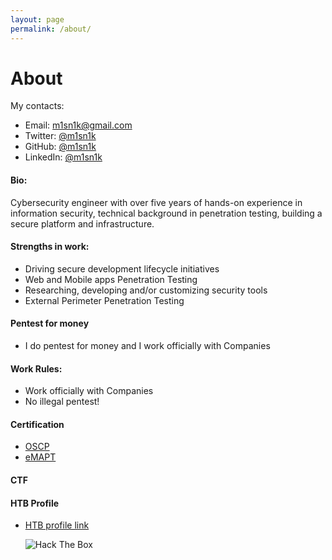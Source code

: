 ```yaml
---
layout: page
permalink: /about/
---
```


<html>
<head>
<meta charset="utf-8"></meta>
<meta property="og:image" content="https://m1sn1k.github.io/about.jpg"></meta>
<link rel="stylesheet" type="text/css" href="https://m1sn1k.github.io/styles.css">
</head>

<body id="preview">
<h1 class="post-title">About</h1>

<p>My contacts:</p>

<ul>
<li>Email: <a href="mailto:m1sn1k@gmail.com">m1sn1k@gmail.com</a></li>
<li>Twitter: <a href="https://twitter.com/m1sn1k">@m1sn1k</a></li>
<li>GitHub: <a href="https://github.com/m1sn1k">@m1sn1k</a></li>
<li>LinkedIn: <a href="https://www.linkedin.com/in/m1sn1k/">@m1sn1k</a></li>
</ul>

<h4 class="has-line-data" data-line-start="6" data-line-end="7">Bio:</h4>
<p class="has-line-data" data-line-start="4" data-line-end="5">Cybersecurity engineer with over five years of hands-on experience in information security, technical background in penetration testing, building a secure platform and infrastructure.</p>
<h4 class="has-line-data" data-line-start="6" data-line-end="7">Strengths in work:</h4>
<ul>
<li class="has-line-data" data-line-start="8" data-line-end="9">Driving secure development lifecycle initiatives</li>
<li class="has-line-data" data-line-start="9" data-line-end="10">Web and Mobile apps Penetration Testing</li>
<li class="has-line-data" data-line-start="10" data-line-end="11">Researching, developing and/or customizing security tools</li>
<li class="has-line-data" data-line-start="11" data-line-end="12">External Perimeter Penetration Testing</li>
</ul>
<h4 class="code-line" data-line-start=12 data-line-end=13><a id="Pentest_for_money_12"></a>Pentest for money</h4>
<ul>
<li class="has-line-data" data-line-start="14" data-line-end="16">I do pentest for money and I work officially with Companies</li>
</ul>
<h4 class="code-line" data-line-start=16 data-line-end=17><a id="Work_Rules_16"></a>Work Rules:</h4>
<ul>
<li class="has-line-data" data-line-start="17" data-line-end="18">Work officially with Companies</li>
<li class="has-line-data" data-line-start="18" data-line-end="20">No illegal pentest!</li>
</ul>
<h4 class="code-line" data-line-start=20 data-line-end=21><a id="Certification_20"></a>Certification</h4>
<ul>
<li class="has-line-data" data-line-start="22" data-line-end="23"><a href="https://www.offensive-security.com/pwk-oscp/">OSCP</a></li>
<li class="has-line-data" data-line-start="23" data-line-end="25"><a href="https://elearnsecurity.com/product/emapt-certification/">eMAPT</a></li>
</ul>
<h4 class="code-line" data-line-start=20 data-line-end=21><a id="CTF"></a>CTF</h4>
<h4 class="code-line" data-line-start=0 data-line-end=1><a id="HTB Profile"></a>HTB Profile</h4>
<ul>
<li class="has-line-data" data-line-start="22" data-line-end="23"><a href="https://www.hackthebox.eu/home/users/profile/576">HTB profile link</a></li>

<p class="has-line-data" data-line-start="2" data-line-end="3"><img src="http://www.hackthebox.eu/badge/image/576" 
alt="Hack The Box"></p>
</ul>
</body>
</html>